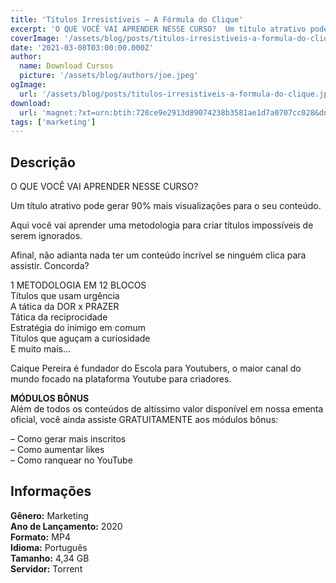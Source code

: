 ```yaml
---
title: 'Títulos Irresistíveis – A Fórmula do Clique'
excerpt: 'O QUE VOCÊ VAI APRENDER NESSE CURSO?  Um título atrativo pode gerar 90% mais visualizações para o seu conteúdo.  Aqui você vai aprender uma metodologia para criar títulos impossíveis de serem ignorados.  Afinal, não adianta nada ter um conteúdo incrível se ninguém clica para assist'
coverImage: '/assets/blog/posts/titulos-irresistiveis-a-formula-do-clique.jpg'
date: '2021-03-08T03:00:00.000Z'
author:
  name: Download Cursos
  picture: '/assets/blog/authors/joe.jpeg'
ogImage:
  url: '/assets/blog/posts/titulos-irresistiveis-a-formula-do-clique.jpg'
download:
  url: 'magnet:?xt=urn:btih:728ce9e2913d89074238b3581ae1d7a0707cc028&dn=Titulos%20Irresistiveis%20%20-%20A%20f%c3%b3rmula%20do%20clique%20-%20Escola%20para%20youtubers%20-%20caique%20pereira&tr=udp%3a%2f%2ftracker.openbittorrent.com%3a1337%2fannounce&tr=udp%3a%2f%2ftracker.opentrackr.org%3a1337%2fannounce'
tags: ['marketing']
---
```

<h2>Descrição</h2>
<p>O QUE VOCÊ VAI APRENDER NESSE CURSO?</p><p>Um título atrativo pode gerar 90% mais visualizações para o seu conteúdo.</p><p>Aqui você vai aprender uma metodologia para criar títulos impossíveis de serem ignorados.</p><p>Afinal, não adianta nada ter um conteúdo incrível se ninguém clica para assistir. Concorda?</p><p>1 METODOLOGIA EM 12 BLOCOS<br/> Títulos que usam urgência<br/> A tática da DOR x PRAZER<br/> Tática da reciprocidade<br/> Estratégia do inimigo em comum<br/> Títulos que aguçam a curiosidade<br/> E muito mais…</p><p>Caique Pereira é fundador do Escola para Youtubers, o maior canal do mundo focado na plataforma Youtube para criadores.</p><p><strong>MÓDULOS BÔNUS</strong><br/> Além de todos os conteúdos de altíssimo valor disponível em nossa ementa oficial, você ainda assiste GRATUITAMENTE aos módulos bônus:</p><p>– Como gerar mais inscritos<br/> – Como aumentar likes<br/> – Como ranquear no YouTube</p><h2>Informações</h2><p><strong>Gênero:</strong> Marketing<br/> <strong>Ano de Lançamento:</strong> 2020<br/> <strong>Formato:</strong> MP4<br/> <strong>Idioma:</strong> Português<br/> <strong>Tamanho:</strong> 4,34 GB<br/> <strong>Servidor:</strong> Torrent</p>
